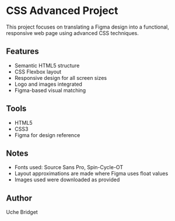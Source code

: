 # CSS Advanced Project

This project focuses on translating a Figma design into a functional, responsive web page using advanced CSS techniques.

## Features

- Semantic HTML5 structure
- CSS Flexbox layout
- Responsive design for all screen sizes
- Logo and images integrated
- Figma-based visual matching

## Tools

- HTML5
- CSS3
- Figma for design reference

## Notes

- Fonts used: Source Sans Pro, Spin-Cycle-OT
- Layout approximations are made where Figma uses float values
- Images used were downloaded as provided

## Author

Uche Bridget
